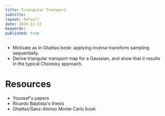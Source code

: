 ```yaml
---
title: Triangular Transport
subtitle:
layout: default
date: 2024-12-22
keywords:
published: true
---
```


- Motivate as in Ghattas book: applying inverse transform sampling sequentially.
- Derive triangular transport map for a Gaussian, and show that it results in
the typical Cholesky approach.  

# Resources
- Youssef's papers
- Ricardo Baptista's thesis
- Ghattas/Sanz-Alonso Monte Carlo book
